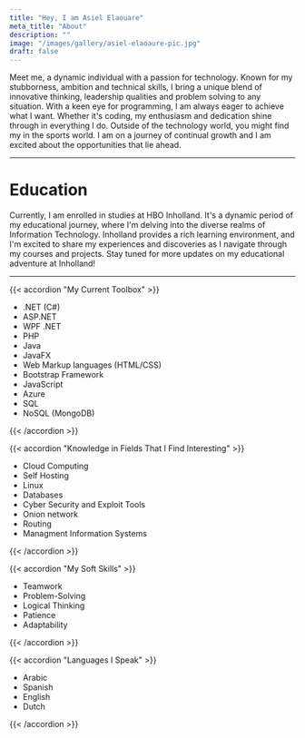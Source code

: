 ```yaml
---
title: "Hey, I am Asiel Elaouare"
meta_title: "About"
description: ""
image: "/images/gallery/asiel-elaoaure-pic.jpg"
draft: false
---
```



Meet me, a dynamic individual with a passion for technology. Known for my stubborness, ambition and technical skills, I bring a unique blend of innovative thinking, leadership qualities and problem solving to any situation. With a keen eye for programming, I am always eager to achieve what I want. Whether it's coding, my enthusiasm and dedication shine through in everything I do. Outside of the technology world, you might find my in the sports world. I am on a journey of continual growth and I am excited about the opportunities that lie ahead.

<hr>

# Education

Currently, I am enrolled in studies at HBO Inholland. It's a dynamic period of my educational journey, where I'm delving into the diverse realms of Information Technology. Inholland provides a rich learning environment, and I'm excited to share my experiences and discoveries as I navigate through my courses and projects. Stay tuned for more updates on my educational adventure at Inholland! 

<hr>


{{< accordion "My Current Toolbox" >}}

- .NET (C#)
- ASP.NET
- WPF .NET
- PHP
- Java
- JavaFX
- Web Markup languages (HTML/CSS)
- Bootstrap Framework
- JavaScript
- Azure 
- SQL
- NoSQL (MongoDB)


{{< /accordion >}}

{{< accordion "Knowledge in Fields That I Find Interesting" >}}

- Cloud Computing
- Self Hosting
- Linux
- Databases
- Cyber Security and Exploit Tools 
- Onion network
- Routing
- Managment Information Systems



{{< /accordion >}}

{{< accordion "My Soft Skills" >}}

- Teamwork
- Problem-Solving
- Logical Thinking
- Patience
- Adaptability


{{< /accordion >}}


{{< accordion "Languages I Speak" >}}

- Arabic
- Spanish
- English
- Dutch

{{< /accordion >}}



